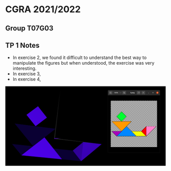 # CGRA 2021/2022

## Group T07G03

## TP 1 Notes


- In exercise 2, we found it difficult to understand the best way to manipulate the figures but when understood, the exercise was very interesting.
- In exercise 3,
- In exercise 4,

![Screenshot 1](Screenshots/cgra-t07g03-tp2-1.png)
